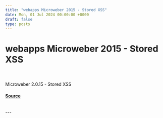 ```yaml
---
title: "webapps Microweber 2015 - Stored XSS"
date: Mon, 01 Jul 2024 00:00:00 +0000
draft: false
type: posts
---
```

# webapps Microweber 2015 - Stored XSS

<br/>

<br/>
Microweber 2.0.15 - Stored XSS

#### [Source](https://www.exploit-db.com/exploits/52058)

<br/>
---

